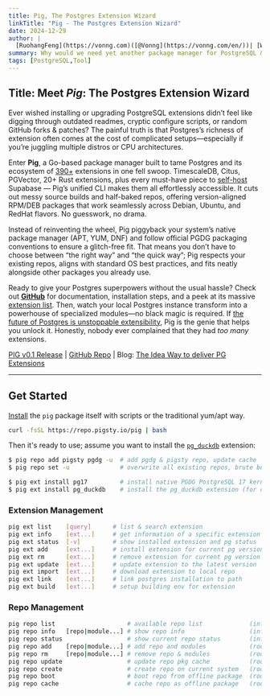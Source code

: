 ```yaml
---
title: Pig, The Postgres Extension Wizard
linkTitle: "Pig - The Postgres Extension Wizard"
date: 2024-12-29
author: |
  [RuohangFeng](https://vonng.com)([@Vonng](https://vonng.com/en/))| [WeChat](https://mp.weixin.qq.com/s/8zxeDQ7p5tPNGYED_1Bugg)
summary: Why would we need yet another package manager for PostgreSQL & extensions?
tags: [PostgreSQL,Tool]
---
```



## **Title**: Meet *Pig*: The Postgres Extension Wizard

Ever wished installing or upgrading PostgreSQL extensions didn’t feel like digging through outdated readmes, cryptic configure scripts, or random GitHub forks & patches? The painful truth is that Postgres’s richness of extension often comes at the cost of complicated setups—especially if you’re juggling multiple distros or CPU architectures.

Enter **Pig**, a Go-based package manager built to tame Postgres and its ecosystem of [390+](https://ext.pigsty.io/#/list) extensions in one fell swoop. TimescaleDB, Citus, PGVector, 20+ Rust extensions, plus every must-have piece to [self-host](https://pigsty.io/blog/db/supabase) Supabase — Pig’s unified CLI makes them all effortlessly accessible. It cuts out messy source builds and half-baked repos, offering version-aligned RPM/DEB packages that work seamlessly across Debian, Ubuntu, and RedHat flavors. No guesswork, no drama.

Instead of reinventing the wheel, Pig piggyback your system’s native package manager (APT, YUM, DNF) and follow official PGDG packaging conventions to ensure a glitch-free fit. That means you don’t have to choose between “the right way” and “the quick way”; Pig respects your existing repos, aligns with standard OS best practices, and fits neatly alongside other packages you already use.

Ready to give your Postgres superpowers without the usual hassle? Check out **[GitHub](https://github.com/pgsty/pig)** for documentation, installation steps, and a peek at its massive [extension list](https://ext.pigsty.io/#/list). Then, watch your local Postgres instance transform into a powerhouse of specialized modules—no black magic is required. If [the future of Postgres is unstoppable extensibility](https://medium.com/@fengruohang/postgres-is-eating-the-database-world-157c204dcfc4), Pig is the genie that helps you unlock it. Honestly, nobody ever complained that they had *too many* extensions.

[PIG v0.1 Release](https://github.com/pgsty/pig) | [GitHub Repo](https://github.com/pgsty/pig) | Blog: [The Idea Way to deliver PG Extensions](https://medium.com/@fengruohang/the-idea-way-to-deliver-postgresql-extensions-35646464bb71)


-------

## Get Started

[Install](#installation) the `pig` package itself with scripts or the traditional yum/apt way.

```bash
curl -fsSL https://repo.pigsty.io/pig | bash
```

Then it's ready to use; assume you want to install the [`pg_duckdb`](https://ext.pigsty.io/#/pg_duckdb) extension:


```bash
$ pig repo add pigsty pgdg -u  # add pgdg & pigsty repo, update cache
$ pig repo set -u              # overwrite all existing repos, brute but effective

$ pig ext install pg17         # install native PGDG PostgreSQL 17 kernels packages
$ pig ext install pg_duckdb    # install the pg_duckdb extension (for current pg17)
```

### **Extension Management**


```bash
pig ext list    [query]      # list & search extension      
pig ext info    [ext...]     # get information of a specific extension
pig ext status  [-v]         # show installed extension and pg status
pig ext add     [ext...]     # install extension for current pg version
pig ext rm      [ext...]     # remove extension for current pg version
pig ext update  [ext...]     # update extension to the latest version
pig ext import  [ext...]     # download extension to local repo
pig ext link    [ext...]     # link postgres installation to path
pig ext build   [ext...]     # setup building env for extension
```

### **Repo Management**


```bash
pig repo list                    # available repo list             (info)
pig repo info   [repo|module...] # show repo info                  (info)
pig repo status                  # show current repo status        (info)
pig repo add    [repo|module...] # add repo and modules            (root)
pig repo rm     [repo|module...] # remove repo & modules           (root)
pig repo update                  # update repo pkg cache           (root)
pig repo create                  # create repo on current system   (root)
pig repo boot                    # boot repo from offline package  (root)
pig repo cache                   # cache repo as offline package   (root)
```


